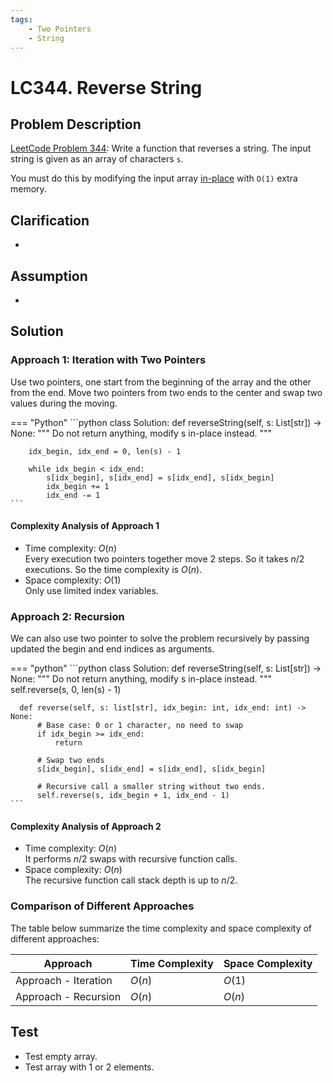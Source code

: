```yaml
---
tags:
    - Two Pointers
    - String
---
```


# LC344. Reverse String

## Problem Description

[LeetCode Problem 344](https://leetcode.com/problems/): Write a function that reverses a
string. The input string is given as an array of characters `s`.

You must do this by modifying the input array [in-place](https://en.wikipedia.org/wiki/In-place_algorithm)
with `O(1)` extra memory.

## Clarification

-

## Assumption

-

## Solution

### Approach 1: Iteration with Two Pointers

Use two pointers, one start from the beginning of the array and the other from the end.
Move two pointers from two ends to the center and swap two values during the moving.

=== "Python"
    ```python
    class Solution:
    def reverseString(self, s: List[str]) -> None:
        """
        Do not return anything, modify s in-place instead.
        """

        idx_begin, idx_end = 0, len(s) - 1

        while idx_begin < idx_end:
            s[idx_begin], s[idx_end] = s[idx_end], s[idx_begin]
            idx_begin += 1
            idx_end -= 1
    ```

#### Complexity Analysis of Approach 1

- Time complexity: $O(n)$  
  Every execution two pointers together move 2 steps. So it takes $n/2$ executions. So
  the time complexity is $O(n)$.
- Space complexity: $O(1)$  
  Only use limited index variables.

### Approach 2: Recursion

We can also use two pointer to solve the problem recursively by passing updated the
begin and end indices as arguments.

=== "python"
    ```python
    class Solution:
      def reverseString(self, s: List[str]) -> None:
          """
          Do not return anything, modify s in-place instead.
          """
          self.reverse(s, 0, len(s) - 1)

      def reverse(self, s: list[str], idx_begin: int, idx_end: int) -> None:
          # Base case: 0 or 1 character, no need to swap
          if idx_begin >= idx_end:
              return

          # Swap two ends
          s[idx_begin], s[idx_end] = s[idx_end], s[idx_begin]

          # Recursive call a smaller string without two ends.
          self.reverse(s, idx_begin + 1, idx_end - 1)
    ```

#### Complexity Analysis of Approach 2

- Time complexity: $O(n)$  
  It performs $n/2$ swaps with recursive function calls.
- Space complexity: $O(n)$  
  The recursive function call stack depth is up to $n/2$.

### Comparison of Different Approaches

The table below summarize the time complexity and space complexity of different
approaches:

Approach   | Time Complexity | Space Complexity
-----------|-----------------|-----------------
Approach - Iteration | $O(n)$          | $O(1)$
Approach - Recursion | $O(n)$          | $O(n)$

## Test

- Test empty array.
- Test array with 1 or 2 elements.
